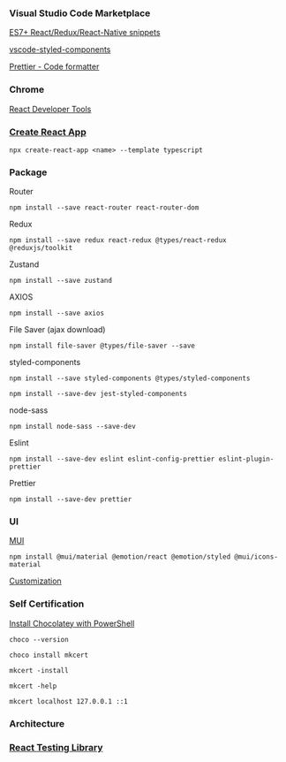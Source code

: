 ### Visual Studio Code Marketplace

[ES7+ React/Redux/React-Native snippets](https://marketplace.visualstudio.com/items?itemName=dsznajder.es7-react-js-snippets)

[vscode-styled-components](https://marketplace.visualstudio.com/items?itemName=styled-components.vscode-styled-components)

[Prettier - Code formatter](https://marketplace.visualstudio.com/items?itemName=esbenp.prettier-vscode)

### Chrome

[React Developer Tools](https://chrome.google.com/webstore/detail/react-developer-tools/fmkadmapgofadopljbjfkapdkoienihi/related)

### [Create React App](https://create-react-app.dev/)

`npx create-react-app <name> --template typescript`

### Package

Router

`npm install --save react-router react-router-dom`

Redux

`npm install --save redux react-redux @types/react-redux @reduxjs/toolkit`

Zustand

`npm install --save zustand`

AXIOS

`npm install --save axios`

File Saver (ajax download)

`npm install file-saver @types/file-saver --save`

styled-components

`npm install --save styled-components @types/styled-components`

`npm install --save-dev jest-styled-components`

node-sass

`npm install node-sass --save-dev`

Eslint

`npm install --save-dev eslint eslint-config-prettier eslint-plugin-prettier`

Prettier

`npm install --save-dev prettier`

### UI

[MUI](https://mui.com/)

`npm install @mui/material @emotion/react @emotion/styled @mui/icons-material`

[Customization](https://mui.com/zh/material-ui/customization/theming/)

### Self Certification

[Install Chocolatey with PowerShell](https://docs.chocolatey.org/en-us/choco/setup)

`choco --version`

`choco install mkcert`

`mkcert -install`

`mkcert -help`

`mkcert localhost 127.0.0.1 ::1`

### Architecture

### [React Testing Library](https://github.com/testing-library/react-testing-library)

